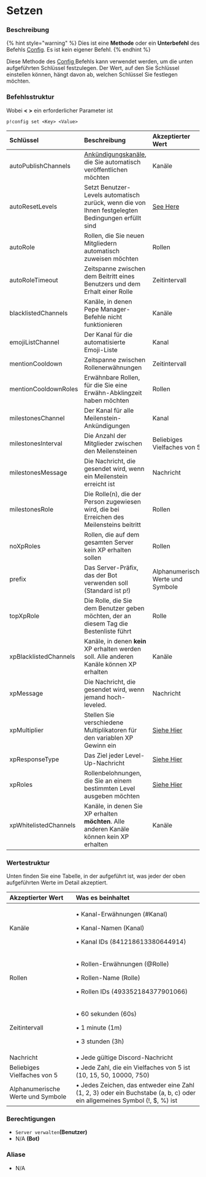 # Setzen

### Beschreibung

{% hint style="warning" %}
Dies ist eine **Methode** oder ein **Unterbefehl** des Befehls [Config](./). Es ist kein eigener Befehl.
{% endhint %}

Diese Methode des [Config ](./)Befehls kann verwendet werden, um die unten aufgeführten Schlüssel festzulegen. Der Wert, auf den Sie Schlüssel einstellen können, hängt davon ab, welchen Schlüssel Sie festlegen möchten.

### Befehlsstruktur

Wobei **&lt; &gt;** ein erforderlicher Parameter ist

```text
p!config set <Key> <Value>
```

| Schlüssel | Beschreibung | Akzeptierter Wert |
| :--- | :--- | :--- |
| autoPublishChannels | [Ankündigungskanäle](https://support.discord.com/hc/de/articles/360032008192-Announcement-Channels-), die Sie automatisch veröffentlichen möchten | Kanäle |
| autoResetLevels | Setzt Benutzer-Levels automatisch zurück, wenn die von Ihnen festgelegten Bedingungen erfüllt sind | [See Here](https://docs.pepemanager.com/v/deutsch/anleitung/setting-up-server-xp-leveling#levels-automatisch-zuruecksetzen) |
| autoRole | Rollen, die Sie neuen Mitgliedern automatisch zuweisen möchten | Rollen |
| autoRoleTimeout | Zeitspanne zwischen dem Beitritt eines Benutzers und dem Erhalt einer Rolle | Zeitintervall |
| blacklistedChannels | Kanäle, in denen Pepe Manager-Befehle nicht funktionieren | Kanäle |
| emojiListChannel | Der Kanal für die automatisierte Emoji-Liste | Kanal |
| mentionCooldown | Zeitspanne zwischen Rollenerwähnungen | Zeitintervall |
| mentionCooldownRoles | Erwähnbare Rollen, für die Sie eine Erwähn-Abklingzeit haben möchten | Rollen |
| milestonesChannel | Der Kanal für alle Meilenstein-Ankündigungen | Kanal |
| milestonesInterval | Die Anzahl der Mitglieder zwischen den Meilensteinen | Beliebiges Vielfaches von 5 |
| milestonesMessage | Die Nachricht, die gesendet wird, wenn ein Meilenstein erreicht ist | Nachricht |
| milestonesRole | Die Rolle\(n\), die der Person zugewiesen wird, die bei Erreichen des Meilensteins beitritt | Rollen |
| noXpRoles | Rollen, die auf dem gesamten Server kein XP erhalten sollen | Rollen |
| prefix | Das Server-Präfix, das der Bot verwenden soll \(Standard ist p!\) | Alphanumerische Werte und Symbole |
| topXpRole | Die Rolle, die Sie dem Benutzer geben möchten, der an diesem Tag die Bestenliste führt | Rolle |
| xpBlacklistedChannels | Kanäle, in denen **kein** XP erhalten werden soll. Alle anderen Kanäle können XP erhalten | Kanäle |
| xpMessage | Die Nachricht, die gesendet wird, wenn jemand hoch-leveled. | Nachricht |
| xpMultiplier | Stellen Sie verschiedene Multiplikatoren für den variablen XP Gewinn ein | [Siehe Hier](https://docs.pepemanager.com/v/deutsch/anleitung/setting-up-xp-multipliers) |
| xpResponseType | Das Ziel jeder Level-Up-Nachricht | [Siehe Hier](https://docs.pepemanager.com/v/deutsch/anleitung/setting-up-server-xp-leveling#wohin-die-level-up-nachricht-gesendet-werden-soll) |
| xpRoles | Rollenbelohnungen, die Sie an einem bestimmten Level ausgeben möchten | [Siehe Hier](https://docs.pepemanager.com/v/deutsch/anleitung/setting-up-server-xp-leveling#hinzufuegen-von-rollenbelohnungen) |
| xpWhitelistedChannels | Kanäle, in denen Sie XP erhalten **möchten**. Alle anderen Kanäle können kein XP erhalten | Kanäle |

### Wertestruktur

Unten finden Sie eine Tabelle, in der aufgeführt ist, was jeder der oben aufgeführten Werte im Detail akzeptiert.

<table>
  <thead>
    <tr>
      <th style="text-align:left">Akzeptierter Wert</th>
      <th style="text-align:left">Was es beinhaltet</th>
    </tr>
  </thead>
  <tbody>
    <tr>
      <td style="text-align:left">Kan&#xE4;le</td>
      <td style="text-align:left">
        <p>&#x2022; Kanal-Erw&#xE4;hnungen (#Kanal)</p>
        <p>&#x2022; Kanal-Namen (Kanal)</p>
        <p>&#x2022; Kanal IDs (841218613380644914)</p>
      </td>
    </tr>
    <tr>
      <td style="text-align:left">Rollen</td>
      <td style="text-align:left">
        <p>&#x2022; Rollen-Erw&#xE4;hnungen (@Rolle)</p>
        <p>&#x2022; Rollen-Name (Rolle)</p>
        <p>&#x2022; Rollen IDs (493352184377901066)</p>
      </td>
    </tr>
    <tr>
      <td style="text-align:left">Zeitintervall</td>
      <td style="text-align:left">
        <p>&#x2022; 60 sekunden (60s)</p>
        <p>&#x2022; 1 minute (1m)</p>
        <p>&#x2022; 3 stunden (3h)</p>
      </td>
    </tr>
    <tr>
      <td style="text-align:left">Nachricht</td>
      <td style="text-align:left">&#x2022; Jede g&#xFC;ltige Discord-Nachricht</td>
    </tr>
    <tr>
      <td style="text-align:left">Beliebiges Vielfaches von 5</td>
      <td style="text-align:left">&#x2022; Jede Zahl, die ein Vielfaches von 5 ist (10, 15, 50, 10000, 750)</td>
    </tr>
    <tr>
      <td style="text-align:left">Alphanumerische Werte und Symbole</td>
      <td style="text-align:left">&#x2022; Jedes Zeichen, das entweder eine Zahl (1, 2, 3) oder ein Buchstabe
        (a, b, c) oder ein allgemeines Symbol (!, $, %) ist</td>
    </tr>
  </tbody>
</table>

### **Berechtigungen**

* `Server verwalten`**\(Benutzer\)**
* N/A **\(Bot\)**

### Aliase

* N/A




